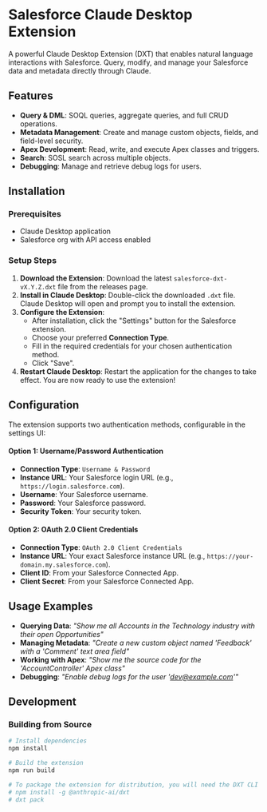 # Salesforce Claude Desktop Extension

A powerful Claude Desktop Extension (DXT) that enables natural language interactions with Salesforce. Query, modify, and manage your Salesforce data and metadata directly through Claude.

## Features

- **Query & DML**: SOQL queries, aggregate queries, and full CRUD operations.
- **Metadata Management**: Create and manage custom objects, fields, and field-level security.
- **Apex Development**: Read, write, and execute Apex classes and triggers.
- **Search**: SOSL search across multiple objects.
- **Debugging**: Manage and retrieve debug logs for users.

## Installation

### Prerequisites
- Claude Desktop application
- Salesforce org with API access enabled

### Setup Steps

1.  **Download the Extension**: Download the latest `salesforce-dxt-vX.Y.Z.dxt` file from the releases page.
2.  **Install in Claude Desktop**: Double-click the downloaded `.dxt` file. Claude Desktop will open and prompt you to install the extension.
3.  **Configure the Extension**:
    * After installation, click the "Settings" button for the Salesforce extension.
    * Choose your preferred **Connection Type**.
    * Fill in the required credentials for your chosen authentication method.
    * Click "Save".
4.  **Restart Claude Desktop**: Restart the application for the changes to take effect. You are now ready to use the extension!

## Configuration

The extension supports two authentication methods, configurable in the settings UI:

#### Option 1: Username/Password Authentication

-   **Connection Type**: `Username & Password`
-   **Instance URL**: Your Salesforce login URL (e.g., `https://login.salesforce.com`).
-   **Username**: Your Salesforce username.
-   **Password**: Your Salesforce password.
-   **Security Token**: Your security token.

#### Option 2: OAuth 2.0 Client Credentials

-   **Connection Type**: `OAuth 2.0 Client Credentials`
-   **Instance URL**: Your exact Salesforce instance URL (e.g., `https://your-domain.my.salesforce.com`).
-   **Client ID**: From your Salesforce Connected App.
-   **Client Secret**: From your Salesforce Connected App.

## Usage Examples

- **Querying Data**: *"Show me all Accounts in the Technology industry with their open Opportunities"*
- **Managing Metadata**: *"Create a new custom object named 'Feedback' with a 'Comment' text area field"*
- **Working with Apex**: *"Show me the source code for the 'AccountController' Apex class"*
- **Debugging**: *"Enable debug logs for the user 'dev@example.com'"*

## Development

### Building from Source
```bash
# Install dependencies
npm install

# Build the extension
npm run build

# To package the extension for distribution, you will need the DXT CLI
# npm install -g @anthropic-ai/dxt
# dxt pack